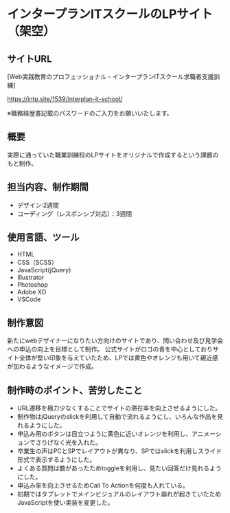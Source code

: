 # インタープランITスクールのLPサイト（架空）　

## サイトURL
[Web実践教育のプロフェッショナル - インタープランITスクール求職者支援訓練]

https://intp.site/1539/interplan-it-school/

※職務経歴書記載のパスワードのご入力をお願いいたします。


## 概要
実際に通っていた職業訓練校のLPサイトをオリジナルで作成するという課題のもと制作。


## 担当内容、制作期間
- デザイン:2週間
- コーディング（レスポンシブ対応）：3週間

## 使用言語、ツール
- HTML
- CSS（SCSS）
- JavaScript(jQuery)
- Illustrator
- Photoshop
- Adobe XD
- VSCode


## 制作意図
新たにwebデザイナーになりたい方向けのサイトであり、問い合わせ及び見学会への申込の向上を目標として制作。
公式サイトがロゴの青を中心としておりサイト全体が堅い印象を与えていたため、LPでは黄色やオレンジも用いて親近感が加わるようなイメージで作成。


## 制作時のポイント、苦労したこと
- URL遷移を極力少なくすることでサイトの滞在率を向上させるようにした。
- 制作物はjQueryのslickを利用して自動で流れるようにし、いろんな作品を見れるようにした。
- 申込み用のボタンは目立つように黄色に近いオレンジを利用し、アニメーションでさりげなく光を入れた。
- 卒業生の声はPCとSPでレイアウトが異なり、SPではslickを利用しスライド形式で表示するようにした。
- よくある質問は数があったためtoggleを利用し、見たい回答だけ見れるようにした。
- 申込み率を向上させるためCall To Actionを何度も入れている。
- 初期ではタブレットでメインビジュアルのレイアウト崩れが起きていたためJavaScriptを使い実装を変更した。

